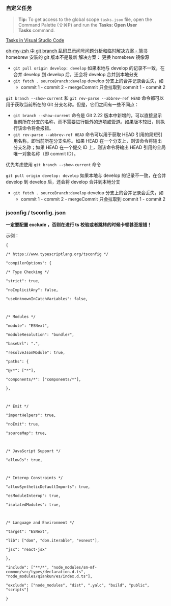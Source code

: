 
### 自定义任务

> **Tip:** To get access to the global scope `tasks.json` file, open the Command Palette (⇧⌘P) and run the **Tasks: Open User Tasks** command.

[Tasks in Visual Studio Code](https://code.visualstudio.com/docs/editor/tasks#_task-autodetection)


[oh-my-zsh 中 git branch 乱码显示问号问题分析和临时解决方案 - 简书](https://www.jianshu.com/p/af56b1ad9ea0)
homebrew 安装的 git 版本不是最新
	解决方案： 更换 homebrew 镜像源

- `git pull origin develop: develop` 如果本地与 develop 的记录不一致，在合并 develop 到 develop 后，还会将 develop 合并到本地分支
- `git fetch . sourceBranch:develop` develop 分支上的合并记录会丢失，如
	- commit 1 - commit 2 - mergeCommit 只会拉取到 commit 1 - commit 2



`git branch --show-current` 和 `git rev-parse --abbrev-ref HEAD` 命令都可以用于获取当前所在的 Git 分支名称。但是，它们之间有一些不同点：

- `git branch --show-current` 命令是 Git 2.22 版本中新增的，可以直接显示当前所在分支的名称，而不需要进行额外的选项或管道。如果版本较旧，则执行该命令将会报错。
- `git rev-parse --abbrev-ref HEAD` 命令可以用于获取 HEAD 引用的简短引用名称，即当前所在分支名称。如果 HEAD 在一个分支上，则该命令将输出分支名称；如果 HEAD 在一个提交 ID 上，则该命令将输出 HEAD 引用的全局唯一对象名称（即 commit ID）。

优先考虑使用 `git branch --show-current` 命令


`git pull origin develop: develop` 如果本地与 develop 的记录不一致，在合并 develop 到 develop 后，还会将 develop 合并到本地分支
- `git fetch . sourceBranch:develop` develop 分支上的合并记录会丢失，如
	- commit 1 - commit 2 - mergeCommit 只会拉取到 commit 1 - commit 2



### jsconfig / tsconfig. json

**一定要配置 exclude ，否则在进行 ts 校验或者跳转的时候卡顿甚至报错！**

示例：

```
{

/* https://www.typescriptlang.org/tsconfig */

"compilerOptions": {

/* Type Checking */

"strict": true,

"noImplicitAny": false,

"useUnknownInCatchVariables": false,

  

/* Modules */

"module": "ESNext",

"moduleResolution": "bundler",

"baseUrl": ".",

"resolveJsonModule": true,

"paths": {

"@/*": ["*"],

"components/*": ["components/*"],

},

  

/* Emit */

"importHelpers": true,

"noEmit": true,

"sourceMap": true,

  

/* JavaScript Support */

"allowJs": true,

  

/* Interop Constraints */

"allowSyntheticDefaultImports": true,

"esModuleInterop": true,

"isolatedModules": true,

  

/* Language and Environment */

"target": "ESNext",

"lib": ["dom", "dom.iterable", "esnext"],

"jsx": "react-jsx"

},

"include": ["**/*", "node_modules/sm-mf-common/src/types/declaration.d.ts", "node_modules/qiankun/es/index.d.ts"],

"exclude": ["node_modules", "dist", ".yalc", "build", "public", "scripts"]

}
```